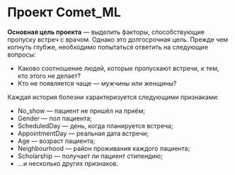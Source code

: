 # Проект Comet_ML


**Основная цель проекта** — выделить факторы, способствующие пропуску встреч с врачом. Однако это долгосрочная цель. Прежде чем копнуть глубже, необходимо попытаться ответить на следующие вопросы:

* Каково соотношение людей, которые пропускают встречи, к тем, кто этого не делает?
* Кто не появляется чаще — мужчины или женщины?


Каждая история болезни характеризуется следующими признаками:

* No_show — пациент не пришёл на приём;
* Gender — пол пациента;
* ScheduledDay — день, когда планируется встреча;
* AppointmentDay — реальная дата встречи;
* Age — возраст пациента;
* Neighbourhood — район проживания каждого пациента;
* Scholarship — получает ли пациент стипендию;
* …и несколько других признаков.
